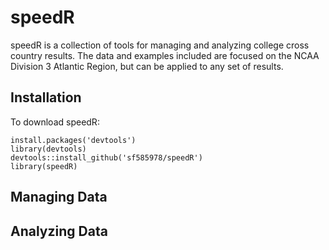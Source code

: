# speedR

speedR is a collection of tools for managing and analyzing college cross country results. The data and examples included are focused on the NCAA Division 3 Atlantic Region, but can be applied to any set of results.

## Installation
To download speedR:

```
install.packages('devtools')
library(devtools)
devtools::install_github('sf585978/speedR')
library(speedR)
```

## Managing Data

## Analyzing Data
